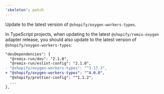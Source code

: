```yaml
---
'skeleton': patch
---
```


Update to the latest version of `@shopify/oxygen-workers-types`.

In TypeScript projects, when updating to the latest `@shopify/remix-oxygen` adapter release, you should also update to the latest version of `@shopify/oxygen-workers-types`:

```diff
"devDependencies": {
  "@remix-run/dev": "2.1.0",
  "@remix-run/eslint-config": "2.1.0",
- "@shopify/oxygen-workers-types": "^3.17.3",
+ "@shopify/oxygen-workers-types": "^4.0.0",
  "@shopify/prettier-config": "^1.1.2",
  ...
},
```
